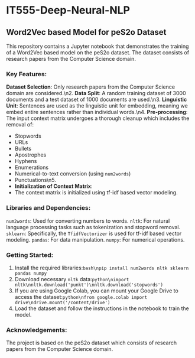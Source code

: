 # IT555-Deep-Neural-NLP
## Word2Vec based Model for peS2o Dataset
This repository contains a Jupyter notebook that demonstrates the training of a Word2Vec based model on the peS2o dataset. The dataset consists of research papers from the Computer Science domain.
### Key Features:
**Dataset Selection**: Only research papers from the Computer Science domain are considered.\n2. **Data Split**: A random training dataset of 3000 documents and a test dataset of 1000 documents are used.\n3. 
**Linguistic Unit**: Sentences are used as the linguistic unit for embedding, meaning we embed entire sentences rather than individual words.\n4. 
**Pre-processing**: The input context matrix undergoes a thorough cleanup which includes the removal of:   
- Stopwords
- URLs
- Bullets
- Apostrophes
- Hyphens
- Enumerations
- Numerical-to-text conversion (using `num2words`)
- Punctuations\n5.
- **Initialization of Context Matrix**:
- The context matrix is initialized using tf-idf based vector modeling.
### Libraries and Dependencies:
`num2words`: Used for converting numbers to words. 
`nltk`: For natural language processing tasks such as tokenization and stopword removal.
`sklearn`: Specifically, the `TfidfVectorizer` is used for tf-idf based vector modeling.
`pandas`: For data manipulation.
`numpy`: For numerical operations.
### Getting Started:
1. Install the required libraries:```bash\npip install num2words nltk sklearn pandas numpy```
2. Download necessary `nltk` data:```python\nimport nltk\nnltk.download('punkt')\nnltk.download('stopwords')```
3. If you are using Google Colab, you can mount your Google Drive to access the dataset:```python\nfrom google.colab import drive\ndrive.mount('/content/drive')```
4. Load the dataset and follow the instructions in the notebook to train the model.
### Acknowledgements:
The project is based on the peS2o dataset which consists of research papers from the Computer Science domain.
